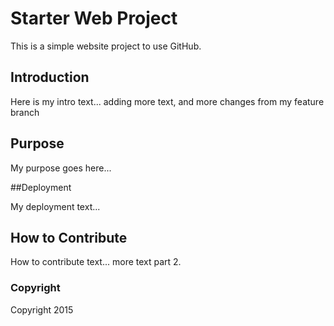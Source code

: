 # Starter Web Project

This is a simple website project to use GitHub.

## Introduction

Here is my intro text...
adding more text, and more changes from my feature branch

## Purpose

My purpose goes here...

##Deployment

My deployment text...

## How to Contribute

How to contribute text...
more text part 2.

### Copyright

Copyright 2015